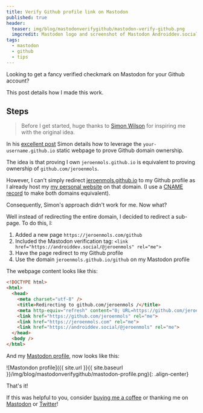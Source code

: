 ```yaml
---
title: Verify Github profile link on Mastodon
published: true
header:
  teaser: img/blog/mastodonverifygithub/mastodon-verify-github.png
  imgcredit: Mastodon logo and screenshot of Mastodon Androiddev.social instance, https://commons.wikimedia.org/wiki/File:Mastodon_logotype_%28simple%29_new_hue.svg and androiddev.social, resized, cropped and composed together
tags:
  - mastodon
  - github
  - tips
---
```

Looking to get a fancy verified checkmark on Mastodon for your Github account?

This post details how I made this work.

## Steps
> Before I get started, huge thanks to [Simon Wilson](https://fedi.simonwillison.net/@simon) for inspiring me with the original idea.

In his [excellent post](https://til.simonwillison.net/mastodon/verifying-github-on-mastodon) Simon details how to leverage the `your-username.github.io` static webpage to prove Github domain ownership.

The idea is that proving I own `jeroenmols.github.io` is equivalent to proving ownership of `github.com/jeroenmols`.

However, I can't simply redirect [jeroenmols.github.io](https://jeroenmols.github.io) to my Github profile as I already host my [my personal website](https://jeroenmols.com) on that domain. (I use a [CNAME record](https://github.com/JeroenMols/jeroenmols.github.io/blob/master/CNAME) to make both domains equivalent).

Consequently, Simon's approach didn't work for me. Now what?

Well instead of redirecting the entire domain, I decided to redirect a sub-page. To do this, I:

1. Added a new page `https://jeroenmols.com/github`
2. Included the Mastodon verification tag: `<link href="https://androiddev.social/@jeroenmols" rel="me">`
3. Have the page redirect to my Github profile
4. Use the domain `jeroenmols.github.io/github` on my Mastodon profile

The webpage content looks like this:

```html
<!DOCTYPE html>
<html>
  <head>
    <meta charset="utf-8" />
    <title>Redirecting to github.com/jeroenmols /</title>
    <meta http-equiv="refresh" content="0; URL=https://github.com/jeroenmols">
    <link href="https://github.com/jeroenmols" rel="me">
    <link href="https://jeroenmols.com" rel="me">
    <link href="https://androiddev.social/@jeroenmols" rel="me">
  </head>
  <body />
</html>

```

And my [Mastodon profile](https://androiddev.social/@Jeroenmols), now looks like this:

![Mastondon profile]({{ site.url }}{{ site.baseurl }}/img/blog/mastodonverifygithub/mastodon-profile.png){: .align-center}

That's it!

If this was helpful to you, consider [buying me a coffee](https://www.buymeacoffee.com/jeroen) or thanking me on [Mastodon](https://androiddev.social/@Jeroenmols) or [Twitter](https://twitter.com/molsjeroen)!

